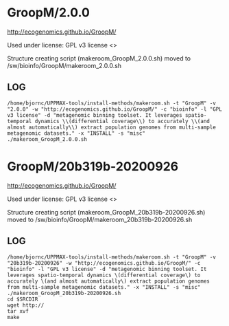 GroopM/2.0.0
========================

<http://ecogenomics.github.io/GroopM/>

Used under license:
GPL v3 license
<>

Structure creating script (makeroom_GroopM_2.0.0.sh) moved to /sw/bioinfo/GroopM/makeroom_2.0.0.sh

LOG
---

    /home/bjornc/UPPMAX-tools/install-methods/makeroom.sh -t "GroopM" -v "2.0.0" -w "http://ecogenomics.github.io/GroopM/" -c "bioinfo" -l "GPL v3 license" -d "metagenomic binning toolset. It leverages spatio-temporal dynamics \\(differential coverage\\) to accurately \\(and almost automatically\\) extract population genomes from multi-sample metagenomic datasets." -x "INSTALL" -s "misc"
    ./makeroom_GroopM_2.0.0.sh
GroopM/20b319b-20200926
========================

<http://ecogenomics.github.io/GroopM/>

Used under license:
GPL v3 license
<>

Structure creating script (makeroom_GroopM_20b319b-20200926.sh) moved to /sw/bioinfo/GroopM/makeroom_20b319b-20200926.sh

LOG
---

    /home/bjornc/UPPMAX-tools/install-methods/makeroom.sh -t "GroopM" -v "20b319b-20200926" -w "http://ecogenomics.github.io/GroopM/" -c "bioinfo" -l "GPL v3 license" -d "metagenomic binning toolset. It leverages spatio-temporal dynamics \(differential coverage\) to accurately \(and almost automatically\) extract population genomes from multi-sample metagenomic datasets." -x "INSTALL" -s "misc"
    ./makeroom_GroopM_20b319b-20200926.sh
    cd $SRCDIR
    wget http://
    tar xvf 
    make


